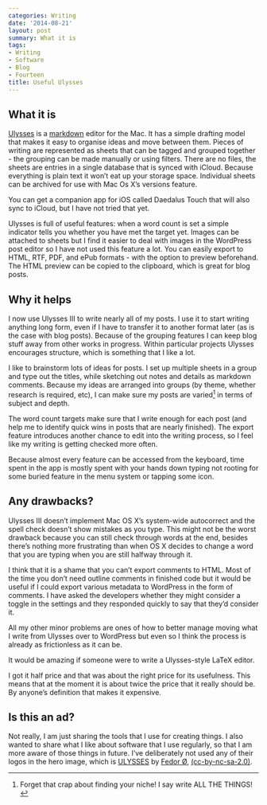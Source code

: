 ```yaml
---
categories: Writing
date: '2014-08-21'
layout: post
summary: What it is
tags:
- Writing
- Software
- Blog
- Fourteen
title: Useful Ulysses
---
```


## What it is
[Ulysses](http://www.ulyssesapp.com) is a [markdown](http://daringfireball.net/projects/markdown/) editor for the Mac. It has a simple drafting model that makes it easy to organise ideas and move between them. Pieces of writing are represented as sheets that can be tagged and grouped together - the grouping can be made manually or using filters. There are no files, the sheets are entries in a single database that is synced with iCloud. Because everything is plain text it won’t eat up your storage space. Individual sheets can be archived for use with Mac Os X’s versions feature.

You can get a companion app for iOS called Daedalus Touch that will also sync to iCloud, but I have not tried that yet.

Ulysses is full of useful features: when a word count is set a simple indicator tells you whether you have met the target yet. Images can be attached to sheets but I find it easier to deal with images in the WordPress post editor so I have not used this feature a lot. You can easily export to HTML, RTF, PDF, and ePub formats - with the option to preview beforehand. The HTML preview can be copied to the clipboard, which is great for blog posts.

## Why it helps
I now use Ulysses III to write nearly all of my posts. I use it to start writing anything long form, even if I have to transfer it to another format later (as is the case with blog posts). Because of the grouping features I can keep blog stuff away from other works in progress. Within particular projects Ulysses encourages structure, which is something that I like a lot.

I like to brainstorm lots of ideas for posts. I set up multiple sheets in a group and type out the titles, while sketching out notes and details as markdown comments. Because my ideas are arranged into groups (by theme, whether research is required, etc), I can make sure my posts are varied[^1] in terms of subject and depth. 

The word count targets make sure that I write enough for each post (and help me to identify quick wins in posts that are nearly finished). The export feature introduces another chance to edit into the writing process, so I feel like my writing is getting checked more often. 

Because almost every feature can be accessed from the keyboard, time spent in the app is mostly spent with your hands down typing not rooting for some buried feature in the menu system or tapping some icon. 

## Any drawbacks?

Ulysses III doesn’t implement Mac OS X’s system-wide autocorrect and the spell check doesn’t show mistakes as you type. This might not be the worst drawback because you can still check through words at the end, besides there’s nothing more frustrating than when OS X decides to change a word that you are typing when you are still halfway through it.

I think that it is a shame that you can’t export comments to HTML. Most of the time you don’t need outline comments in finished code but it would be useful if I could export various metadata to WordPress in the form of comments. I have asked the developers whether they might consider a toggle in the settings and they responded quickly to say that they’d consider it. 

All my other minor problems are ones of how to better manage moving what I write from Ulysses over to WordPress but even so I think the process is already as frictionless as it can be.

It would be amazing if someone were to write a Ulysses-style LaTeX editor.

I got it half price and that was about the right price for its usefulness. This means that at the moment it is about twice the price that it really should be. By anyone’s definition that makes it expensive.

## Is this an ad?
Not really, I am just sharing the tools that I use for creating things. I also wanted to share what I like about software that I use regularly, so that I am more aware of those things in future. I’ve deliberately not used any of their logos in the hero image, which is [ULYSSES](https://flic.kr/p/aoXziY) by [Fedor Ø](https://www.flickr.com/photos/stop1er/), [(cc-by-nc-sa-2.0)](https://creativecommons.org/licenses/by-nc-sa/2.0/).

[^1]:	Forget that crap about finding your niche! I say write ALL THE THINGS!